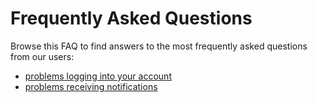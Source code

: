 # Frequently Asked Questions

Browse this FAQ to find answers to the most frequently asked questions from our users:
* [problems logging into your account](./account)
* [problems receiving notifications](./notifications)
